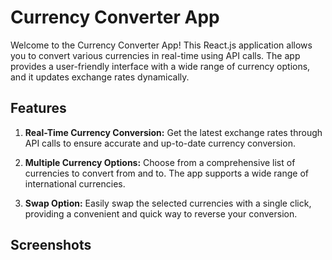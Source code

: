 # Currency Converter App

Welcome to the Currency Converter App! This React.js application allows you to convert various currencies in real-time using API calls. The app provides a user-friendly interface with a wide range of currency options, and it updates exchange rates dynamically.

## Features

1. **Real-Time Currency Conversion:** Get the latest exchange rates through API calls to ensure accurate and up-to-date currency conversion.

2. **Multiple Currency Options:** Choose from a comprehensive list of currencies to convert from and to. The app supports a wide range of international currencies.

3. **Swap Option:** Easily swap the selected currencies with a single click, providing a convenient and quick way to reverse your conversion.

## Screenshots




